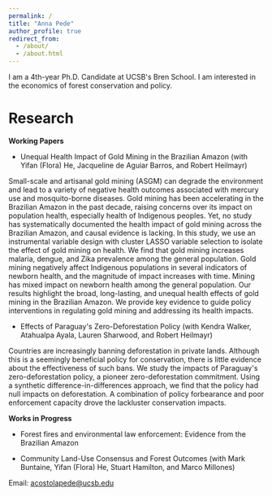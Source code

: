 ```yaml
---
permalink: /
title: "Anna Pede"
author_profile: true
redirect_from: 
  - /about/
  - /about.html
---
```


I am a 4th-year Ph.D. Candidate at UCSB's Bren School. I am interested in the economics of forest conservation and policy.

Research
======

**Working Papers**
* Unequal Health Impact of Gold Mining in the Brazilian Amazon (with Yifan (Flora) He, Jacqueline de Aguiar Barros, and Robert Heilmayr)

Small-scale and artisanal gold mining (ASGM) can degrade the environment and lead to a variety of negative health outcomes associated with mercury use and mosquito-borne diseases. Gold mining has been accelerating in the Brazilian Amazon in the past decade, raising concerns over its impact on population health, especially health of Indigenous peoples. Yet, no study has systematically documented the health impact of gold mining across the Brazilian Amazon, and causal evidence is lacking. In this study, we use an instrumental variable design with cluster LASSO variable selection to isolate the effect of gold mining on health. We find that gold mining increases malaria, dengue, and Zika prevalence among the general population. Gold mining negatively affect Indigenous populations in several indicators of newborn health, and the magnitude of impact increases with time. Mining has mixed impact on newborn health among the general population. Our results highlight the broad, long-lasting, and unequal health effects of gold mining in the Brazilian Amazon. We provide key evidence to guide policy interventions in regulating gold mining and addressing its health impacts.

* Effects of Paraguay's Zero-Deforestation Policy (with Kendra Walker, Atahualpa Ayala, Lauren Sharwood, and Robert Heilmayr)

Countries are increasingly banning deforestation in private lands. Although this is a seemingly beneficial policy for conservation, there is little evidence about the effectiveness of such bans. We study the impacts of Paraguay's zero-deforestation policy, a pioneer zero-deforestation commitment. Using a synthetic difference-in-differences approach, we find that the policy had null impacts on deforestation. A combination of policy forbearance and poor enforcement capacity drove the lackluster conservation impacts. 

**Works in Progress**
* Forest fires and environmental law enforcement: Evidence from the Brazilian Amazon 

* Community Land-Use Consensus and Forest Outcomes (with Mark Buntaine, Yifan (Flora) He, Stuart Hamilton, and Marco Millones)

Email: acostolapede@ucsb.edu
